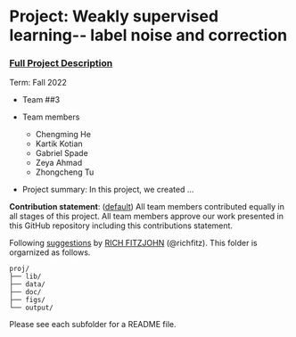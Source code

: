 # Project: Weakly supervised learning-- label noise and correction


### [Full Project Description](doc/project3_desc.md)

Term: Fall 2022

+ Team ##3
+ Team members
	+ Chengming He
	+ Kartik Kotian
	+ Gabriel Spade
	+ Zeya Ahmad
	+ Zhongcheng Tu

+ Project summary: In this project, we created ...
	
**Contribution statement**: ([default](doc/a_note_on_contributions.md)) All team members contributed equally in all stages of this project. All team members approve our work presented in this GitHub repository including this contributions statement. 

Following [suggestions](http://nicercode.github.io/blog/2013-04-05-projects/) by [RICH FITZJOHN](http://nicercode.github.io/about/#Team) (@richfitz). This folder is orgarnized as follows.

```
proj/
├── lib/
├── data/
├── doc/
├── figs/
└── output/
```

Please see each subfolder for a README file.

